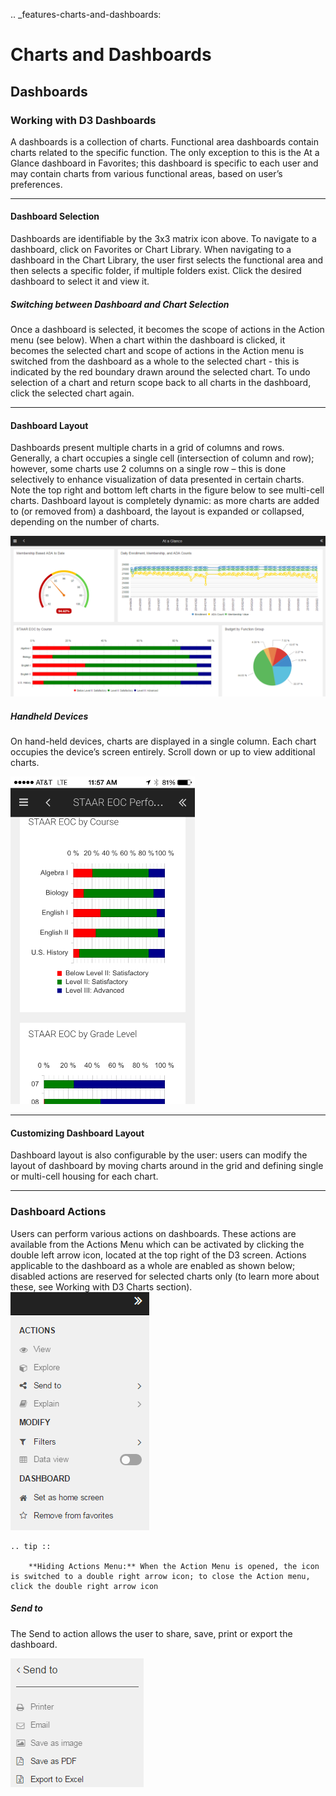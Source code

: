 .. _features-charts-and-dashboards:

# Charts and Dashboards
## Dashboards

### Working with D3 Dashboards 

A dashboards is a collection of charts. Functional area dashboards contain charts related to the specific function. The only exception to this is the At a Glance dashboard in Favorites; this dashboard is specific to each user and may contain charts from various functional areas, based on user’s preferences.
***

#### Dashboard Selection
Dashboards are identifiable by the 3x3 matrix icon above. To navigate to a dashboard, click on Favorites or Chart Library. When navigating to a dashboard in the Chart Library, the user first selects the functional area and then selects a specific folder, if multiple folders exist. Click the desired dashboard to select it and view it.

##### Switching between Dashboard and Chart Selection
Once a dashboard is selected, it becomes the scope of actions in the Action menu (see below). When a chart within the dashboard is clicked, it becomes the selected chart and scope of actions in the Action menu is switched from the dashboard as a whole to the selected chart - this is indicated by the red boundary drawn around the selected chart. To undo selection of a chart and return scope back to all charts in the dashboard, click the selected chart again.
***

#### Dashboard Layout
Dashboards present multiple charts in a grid of columns and rows. Generally, a chart occupies a single cell (intersection of column and row); however, some charts use 2 columns on a single row – this is done selectively to enhance visualization of data presented in certain charts. Note the top right and bottom left charts in the figure below to see multi-cell charts.
Dashboard layout is completely dynamic: as more charts are added to (or removed from) a dashboard, the layout is expanded or collapsed, depending on the number of charts. 

![dashboardlayout](img/dashboardlayout.png)

##### Handheld Devices
On hand-held devices, charts are displayed in a single column. Each chart occupies the device’s screen entirely. Scroll down or up to view additional charts.

![smartphone view](img/smart_phone_view.png)
***

#### Customizing Dashboard Layout
Dashboard layout is also configurable by the user: users can modify the layout of dashboard by moving charts around in the grid  and defining single or multi-cell housing for each chart.
***

### Dashboard Actions
Users can perform various actions on dashboards. These actions are available from the Actions Menu which can be activated by clicking the double left arrow icon, located at the top right of the D3 screen. Actions applicable to the dashboard as a whole are enabled as shown below; disabled actions are reserved for selected charts only (to learn more about these, see Working with D3 Charts section).
![dashboardactions](img/dashboardactions.png)



```eval_rst
.. tip ::

    **Hiding Actions Menu:** When the Action Menu is opened, the icon is switched to a double right arrow icon; to close the Action menu, click the double right arrow icon

```

##### Send to
The Send to action allows the user to share, save, print or export the dashboard.

![sendto](img/sendto.png)



